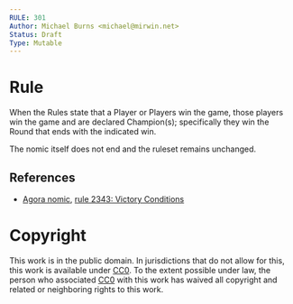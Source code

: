 ```yaml
---
RULE: 301
Author: Michael Burns <michael@mirwin.net>
Status: Draft
Type: Mutable
---
```


# Rule

When the Rules state that a Player or Players win the game, those players win the game and are declared Champion(s); specifically they win the Round that ends with the indicated win.

The nomic itself does not end and the ruleset remains unchanged.

## References

* [Agora nomic](http://www.agoranomic.org/), [rule 2343: Victory Conditions](https://www.eecs.berkeley.edu/~charles/agora/current_flr.txt)

# Copyright

This work is in the public domain. In jurisdictions that do not allow for this, this work is available under [CC0](https://creativecommons.org/publicdomain/zero/1.0/). To the extent possible under law, the person who associated [CC0](https://creativecommons.org/publicdomain/zero/1.0/) with this work has waived all copyright and related or neighboring rights to this work.
